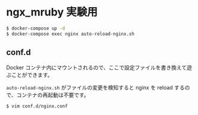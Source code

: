 ngx_mruby 実験用
==

```bash
$ docker-compose up -d
$ docker-compose exec nginx auto-reload-nginx.sh
```

## conf.d

Docker コンテナ内にマウントされるので、ここで設定ファイルを書き換えて遊ぶことができます。

`auto-reload-nginx.sh` がファイルの変更を検知すると nginx を reload するので、コンテナの再起動は不要です。

```bash
$ vim conf.d/nginx.conf
```
